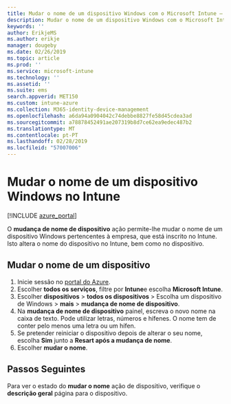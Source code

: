 ```yaml
---
title: Mudar o nome de um dispositivo Windows com o Microsoft Intune – Azure | Documentos da Microsoft
description: Mudar o nome de um dispositivo Windows com o Microsoft Intune.
keywords: ''
author: ErikjeMS
ms.author: erikje
manager: dougeby
ms.date: 02/26/2019
ms.topic: article
ms.prod: ''
ms.service: microsoft-intune
ms.technology: ''
ms.assetid: ''
ms.suite: ems
search.appverid: MET150
ms.custom: intune-azure
ms.collection: M365-identity-device-management
ms.openlocfilehash: a6da94a0904042c74debbe8827fe58d45cdea3ad
ms.sourcegitcommit: a78878452491ae207319b8d7ce62ea9edec487b2
ms.translationtype: MT
ms.contentlocale: pt-PT
ms.lasthandoff: 02/28/2019
ms.locfileid: "57007006"
---
```

# <a name="rename-a-windows-device-in-intune"></a>Mudar o nome de um dispositivo Windows no Intune


[!INCLUDE [azure_portal](./includes/azure_portal.md)]

O **mudança de nome de dispositivo** ação permite-lhe mudar o nome de um dispositivo Windows pertencentes à empresa, que está inscrito no Intune. Isto altera o nome do dispositivo no Intune, bem como no dispositivo. 


## <a name="rename-a-device"></a>Mudar o nome de um dispositivo

1. Inicie sessão no [portal do Azure](https://portal.azure.com).
2. Escolher **todos os serviços**, filtre por **Intune**e escolha **Microsoft Intune**.
3. Escolher **dispositivos** > **todos os dispositivos** > Escolha um dispositivo de Windows > **mais** > **mudança de nome de dispositivo**.
4. Na **mudança de nome de dispositivo** painel, escreva o novo nome na caixa de texto. Pode utilizar letras, números e hífenes. O nome tem de conter pelo menos uma letra ou um hífen.
5. Se pretender reiniciar o dispositivo depois de alterar o seu nome, escolha **Sim** junto a **Resart após a mudança de nome**.
6. Escolher **mudar o nome**.



## <a name="next-steps"></a>Passos Seguintes

Para ver o estado do **mudar o nome** ação de dispositivo, verifique o **descrição geral** página para o dispositivo.

